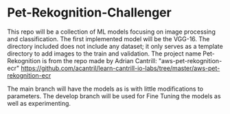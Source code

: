 # Pet-Rekognition-Challenger

This repo will be a collection of ML models focusing on image processing and classification.
The first implemented model will be the VGG-16.
The directory included does not include any dataset; it only serves as a template directory to add images to the train and validation. 
The project name Pet-Rekognition is from the repo made by Adrian Cantrill: "aws-pet-rekognition-ecr" 
https://github.com/acantril/learn-cantrill-io-labs/tree/master/aws-pet-rekognition-ecr

The main branch will have the models as is with little modifications to parameters.
The develop branch will be used for Fine Tuning the models as well as experimenting.
